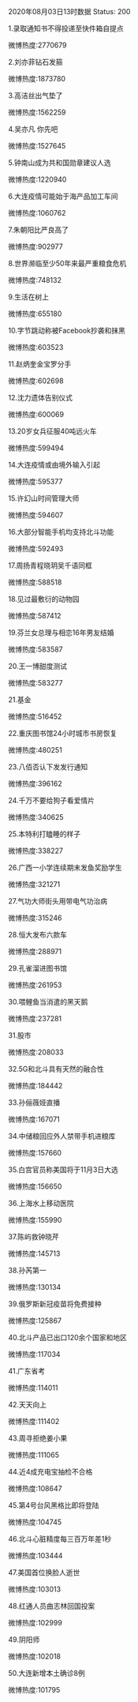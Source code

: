 2020年08月03日13时数据
Status: 200

1.录取通知书不得投递至快件箱自提点

微博热度:2770679

2.刘亦菲钻石发箍

微博热度:1873780

3.高洁丝出气垫了

微博热度:1562259

4.吴亦凡 你先吧

微博热度:1527645

5.钟南山成为共和国勋章建议人选

微博热度:1220940

6.大连疫情可能始于海产品加工车间

微博热度:1060762

7.朱朝阳比严良高了

微博热度:902977

8.世界濒临至少50年来最严重粮食危机

微博热度:748132

9.生活在树上

微博热度:655180

10.字节跳动称被Facebook抄袭和抹黑

微博热度:603523

11.赵炳奎金宝罗分手

微博热度:602698

12.沈力遗体告别仪式

微博热度:600069

13.20岁女兵征服40吨远火车

微博热度:599494

14.大连疫情或由境外输入引起

微博热度:595377

15.许幻山时间管理大师

微博热度:594607

16.大部分智能手机均支持北斗功能

微博热度:592493

17.周扬青程晓玥吴千语同框

微博热度:588518

18.见过最敷衍的动物园

微博热度:587412

19.芬兰女总理与相恋16年男友结婚

微博热度:583587

20.王一博甜度测试

微博热度:583277

21.基金

微博热度:516452

22.重庆图书馆24小时城市书房恢复

微博热度:480251

23.八佰否认下发发行通知

微博热度:396162

24.千万不要给狗子看爱情片

微博热度:340625

25.本特利打瞌睡的样子

微博热度:338227

26.广西一小学连续期末发鱼奖励学生

微博热度:321271

27.气功大师街头用带电气功治病

微博热度:315246

28.恒大发布六款车

微博热度:288971

29.孔雀溜进图书馆

微博热度:261953

30.喂鲤鱼当消遣的黑天鹅

微博热度:237281

31.股市

微博热度:208033

32.5G和北斗具有天然的融合性

微博热度:184442

33.孙俪薇娅直播

微博热度:167071

34.中储粮回应外人禁带手机进粮库

微博热度:157660

35.白宫官员称美国将于11月3日大选

微博热度:156650

36.上海水上移动医院

微博热度:155990

37.陈屿救钟晓芹

微博热度:145713

38.孙芮第一

微博热度:130134

39.俄罗斯新冠疫苗将免费接种

微博热度:125867

40.北斗产品已出口120余个国家和地区

微博热度:117034

41.广东省考

微博热度:114011

42.天天向上

微博热度:111402

43.周寻拒绝姜小果

微博热度:111065

44.近4成充电宝抽检不合格

微博热度:108647

45.第4号台风黑格比即将登陆

微博热度:104745

46.北斗心脏精度每三百万年差1秒

微博热度:103444

47.美国首位换脸人逝世

微博热度:103013

48.红通人员曲志林回国投案

微博热度:102999

49.阴阳师

微博热度:102018

50.大连新增本土确诊8例

微博热度:101795

